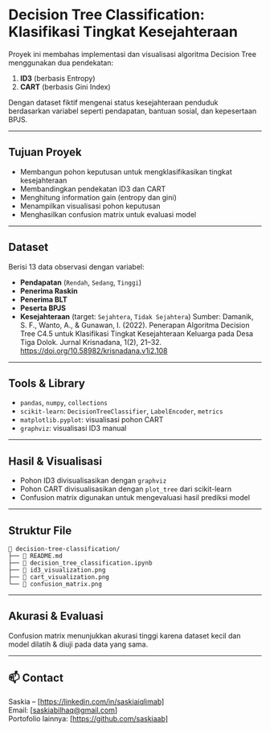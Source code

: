
# Decision Tree Classification: Klasifikasi Tingkat Kesejahteraan

Proyek ini membahas implementasi dan visualisasi algoritma Decision Tree menggunakan dua pendekatan:
1. **ID3** (berbasis Entropy)
2. **CART** (berbasis Gini Index)

Dengan dataset fiktif mengenai status kesejahteraan penduduk berdasarkan variabel seperti pendapatan, bantuan sosial, dan kepesertaan BPJS.

---

## Tujuan Proyek

- Membangun pohon keputusan untuk mengklasifikasikan tingkat kesejahteraan
- Membandingkan pendekatan ID3 dan CART
- Menghitung information gain (entropy dan gini)
- Menampilkan visualisasi pohon keputusan
- Menghasilkan confusion matrix untuk evaluasi model

---

## Dataset

Berisi 13 data observasi dengan variabel:
- **Pendapatan** (`Rendah`, `Sedang`, `Tinggi`)
- **Penerima Raskin**
- **Penerima BLT**
- **Peserta BPJS**
- **Kesejahteraan** (target: `Sejahtera`, `Tidak Sejahtera`)
Sumber: Damanik, S. F., Wanto, A., & Gunawan, I. (2022). Penerapan Algoritma Decision Tree C4.5 untuk Klasifikasi Tingkat Kesejahteraan Keluarga pada Desa Tiga Dolok. Jurnal Krisnadana, 1(2), 21–32. https://doi.org/10.58982/krisnadana.v1i2.108

---

## Tools & Library

- `pandas`, `numpy`, `collections`
- `scikit-learn`: `DecisionTreeClassifier`, `LabelEncoder`, `metrics`
- `matplotlib.pyplot`: visualisasi pohon CART
- `graphviz`: visualisasi ID3 manual

---

## Hasil & Visualisasi

- Pohon ID3 divisualisasikan dengan `graphviz`
- Pohon CART divisualisasikan dengan `plot_tree` dari scikit-learn
- Confusion matrix digunakan untuk mengevaluasi hasil prediksi model

---

## Struktur File

```
📂 decision-tree-classification/
├── 📄 README.md
├── 📄 decision_tree_classification.ipynb
├── 📄 id3_visualization.png  
├── 📄 cart_visualization.png     
└── 📄 confusion_matrix.png 
```

---

## Akurasi & Evaluasi

Confusion matrix menunjukkan akurasi tinggi karena dataset kecil dan model dilatih & diuji pada data yang sama.

---

## 📫 Contact

Saskia – [https://linkedin.com/in/saskiaiqlimab]  
Email: [saskiabilhaq@gmail.com]  
Portofolio lainnya: [https://github.com/saskiaab]
